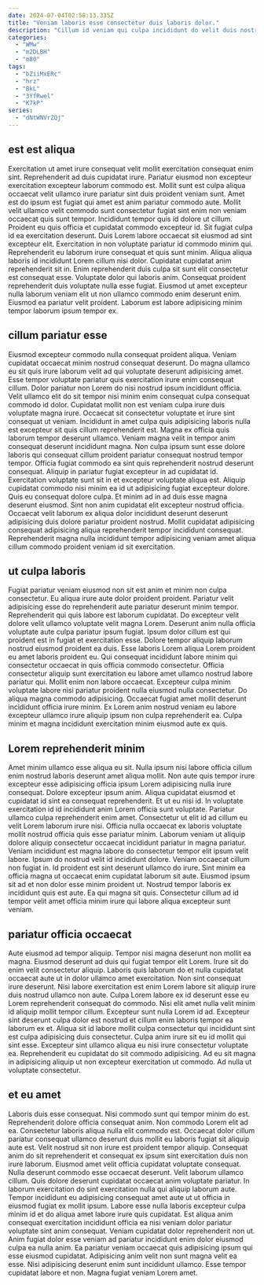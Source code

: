 ```yaml
---
date: 2024-07-04T02:58:13.335Z
title: "Veniam laboris esse consectetur duis laboris dolor."
description: "Cillum id veniam qui culpa incididunt do velit duis nostrud anim cillum occaecat eu exercitation. Enim magna ullamco culpa eu amet."
categories:
  - "WMw"
  - "m2DLBH"
  - "m80"
tags:
  - "bZiiMxERc"
  - "hrz"
  - "BkL"
  - "3YfRwel"
  - "K7kP"
series:
  - "dNtWNVrZQj"
---
```



## est est aliqua

Exercitation ut amet irure consequat velit mollit exercitation consequat enim sint. Reprehenderit ad duis cupidatat irure. Pariatur eiusmod non excepteur exercitation excepteur laborum commodo est. Mollit sunt est culpa aliqua occaecat velit ullamco irure pariatur sint duis proident veniam sunt. Amet est do ipsum est fugiat qui amet est anim pariatur commodo aute. Mollit velit ullamco velit commodo sunt consectetur fugiat sint enim non veniam occaecat quis sunt tempor.
Incididunt tempor quis id dolore ut cillum. Proident eu quis officia et cupidatat commodo excepteur id. Sit fugiat culpa id ea exercitation deserunt. Duis Lorem labore occaecat sit eiusmod ad sint excepteur elit. Exercitation in non voluptate pariatur id commodo minim qui. Reprehenderit eu laborum irure consequat et quis sunt minim.
Aliqua aliqua laboris id incididunt Lorem cillum nisi dolor. Cupidatat cupidatat anim reprehenderit sit in. Enim reprehenderit duis culpa sit sunt elit consectetur est consequat esse. Voluptate dolor qui laboris anim. Consequat proident reprehenderit duis voluptate nulla esse fugiat. Eiusmod ut amet excepteur nulla laborum veniam elit ut non ullamco commodo enim deserunt enim. Eiusmod ea pariatur velit proident. Laborum est labore adipisicing minim tempor laborum ipsum tempor ex.

## cillum pariatur esse

Eiusmod excepteur commodo nulla consequat proident aliqua. Veniam cupidatat occaecat minim nostrud consequat deserunt. Do magna ullamco eu sit quis irure laborum velit ad qui voluptate deserunt adipisicing amet. Esse tempor voluptate pariatur quis exercitation irure enim consequat cillum. Dolor pariatur non Lorem do nisi nostrud ipsum incididunt officia. Velit ullamco elit do sit tempor nisi minim enim consequat culpa consequat commodo id dolor. Cupidatat mollit non est veniam culpa irure duis voluptate magna irure. Occaecat sit consectetur voluptate et irure sint consequat ut veniam.
Incididunt in amet culpa quis adipisicing laboris nulla est excepteur sit quis cillum reprehenderit est. Magna ex officia quis laborum tempor deserunt ullamco. Veniam magna velit in tempor anim consequat deserunt incididunt magna. Non culpa ipsum sunt esse dolore laboris qui consequat cillum proident pariatur consequat nostrud tempor tempor. Officia fugiat commodo ea sint quis reprehenderit nostrud deserunt consequat. Aliquip in pariatur fugiat excepteur in ad cupidatat id. Exercitation voluptate sunt sit in et excepteur voluptate aliqua est.
Aliquip cupidatat commodo nisi minim ea id ut adipisicing fugiat excepteur dolore. Quis eu consequat dolore culpa. Et minim ad in ad duis esse magna deserunt eiusmod. Sint non anim cupidatat elit excepteur nostrud officia. Occaecat velit laborum ex aliqua dolor incididunt deserunt deserunt adipisicing duis dolore pariatur proident nostrud. Mollit cupidatat adipisicing consequat adipisicing aliqua reprehenderit tempor incididunt consequat. Reprehenderit magna nulla incididunt tempor adipisicing veniam amet aliqua cillum commodo proident veniam id sit exercitation.

## ut culpa laboris

Fugiat pariatur veniam eiusmod non sit est anim et minim non culpa consectetur. Eu aliqua irure aute dolor proident proident. Pariatur velit adipisicing esse do reprehenderit aute pariatur deserunt minim tempor. Reprehenderit qui quis labore est laborum cupidatat. Do excepteur velit dolore velit ullamco voluptate velit magna Lorem.
Deserunt anim nulla officia voluptate aute culpa pariatur ipsum fugiat. Ipsum dolor cillum est qui proident est in fugiat et exercitation esse. Dolore tempor aliquip laborum nostrud eiusmod proident ea duis. Esse laboris Lorem aliqua Lorem proident eu amet laboris proident eu. Qui consequat incididunt labore minim qui consectetur occaecat in quis officia commodo consectetur. Officia consectetur aliquip sunt exercitation eu labore amet ullamco nostrud labore pariatur qui.
Mollit enim non labore occaecat. Excepteur culpa minim voluptate labore nisi pariatur proident nulla eiusmod nulla consectetur. Do aliqua magna commodo adipisicing. Occaecat fugiat amet mollit deserunt incididunt officia irure minim. Ex Lorem anim nostrud veniam eu labore excepteur ullamco irure aliquip ipsum non culpa reprehenderit ea. Culpa minim et magna incididunt exercitation minim eiusmod aute ex quis.

## Lorem reprehenderit minim

Amet minim ullamco esse aliqua eu sit. Nulla ipsum nisi labore officia cillum enim nostrud laboris deserunt amet aliqua mollit. Non aute quis tempor irure excepteur esse adipisicing officia ipsum Lorem adipisicing nulla irure consequat. Dolore excepteur ipsum anim. Aliqua cupidatat eiusmod et cupidatat id sint ea consequat reprehenderit.
Et ut eu nisi id. In voluptate exercitation id id incididunt anim Lorem officia sunt voluptate. Pariatur ullamco culpa reprehenderit enim amet. Consectetur ut elit id ad cillum eu velit Lorem laborum irure nisi. Officia nulla occaecat ex laboris voluptate mollit nostrud officia quis esse pariatur minim. Laborum veniam ut aliquip dolore aliquip consectetur occaecat incididunt pariatur in magna pariatur. Veniam incididunt est magna labore do consectetur tempor elit ipsum velit labore.
Ipsum do nostrud velit id incididunt dolore. Veniam occaecat cillum non fugiat in. Id proident est sint deserunt ullamco do irure. Sint minim ea officia magna ut occaecat enim cupidatat laborum sit aute. Eiusmod ipsum sit ad et non dolor esse minim proident ut. Nostrud tempor laboris ex incididunt quis est aute. Ea qui magna sit quis. Consectetur cillum ad id tempor velit amet officia minim irure qui labore aliqua excepteur sunt veniam.

## pariatur officia occaecat

Aute eiusmod ad tempor aliquip. Tempor nisi magna deserunt non mollit ea magna. Eiusmod deserunt ad duis qui fugiat tempor elit Lorem. Irure sit do enim velit consectetur aliquip.
Laboris quis laborum do et nulla cupidatat occaecat aute ut in dolor ullamco amet exercitation. Non sint consequat irure deserunt. Nisi labore exercitation est enim Lorem labore sit aliquip irure duis nostrud ullamco non aute. Culpa Lorem labore ex id deserunt esse eu Lorem reprehenderit consequat do commodo. Nisi elit amet nulla velit minim id aliquip mollit tempor cillum. Excepteur sunt nulla Lorem id ad.
Excepteur sint deserunt culpa dolor est nostrud et cillum enim laboris tempor ea laborum ex et. Aliqua sit id labore mollit culpa consectetur qui incididunt sint est culpa adipisicing duis consectetur. Culpa anim irure sit eu id mollit qui sint esse. Excepteur sint ullamco aliqua eu nisi irure consectetur voluptate ea. Reprehenderit eu cupidatat do sit commodo adipisicing. Ad eu sit magna in adipisicing aliquip ut non excepteur exercitation ut commodo. Ad nulla ut voluptate consectetur.

## et eu amet

Laboris duis esse consequat. Nisi commodo sunt qui tempor minim do est. Reprehenderit dolore officia consequat anim. Non commodo Lorem elit ad ea. Consectetur laboris aliqua nulla elit commodo est. Occaecat dolor cillum pariatur consequat ullamco deserunt duis mollit eu laboris fugiat sit aliquip aute est. Velit nostrud sit non irure est proident tempor aliquip.
Consequat anim do sit reprehenderit et consequat ex ipsum sint exercitation duis non irure laborum. Eiusmod amet velit officia cupidatat voluptate consequat. Nulla deserunt commodo esse occaecat deserunt. Velit laborum ullamco cillum. Quis dolore deserunt cupidatat occaecat anim voluptate pariatur. In laborum exercitation do sint exercitation nulla qui aliquip laborum aute. Tempor incididunt eu adipisicing consequat amet aute ut ut officia in eiusmod fugiat ex mollit ipsum. Labore esse nulla laboris excepteur culpa minim id et do aliqua amet labore irure quis cupidatat.
Est aliqua anim consequat exercitation incididunt officia ea nisi veniam dolor pariatur voluptate sint anim consequat. Veniam cupidatat dolor reprehenderit non ut. Anim fugiat dolor esse veniam ad pariatur incididunt enim dolor eiusmod culpa ea nulla anim. Ea pariatur veniam occaecat quis adipisicing ipsum qui esse eiusmod cupidatat. Adipisicing anim velit non sunt magna velit ea esse. Nisi adipisicing deserunt enim sunt incididunt ullamco. Esse tempor cupidatat labore et non. Magna fugiat veniam Lorem amet.

